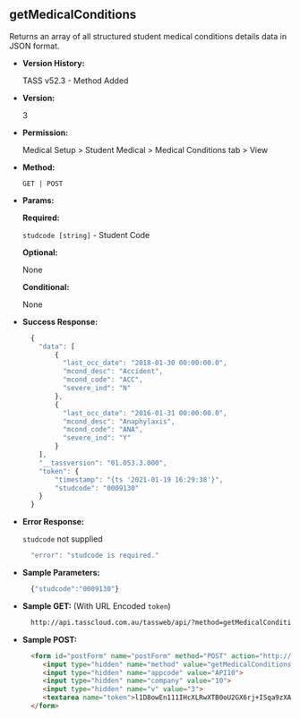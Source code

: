 **getMedicalConditions**
----
  Returns an array of all structured student medical conditions details data in JSON format.
  
* **Version History:**

  TASS v52.3 - Method Added

* **Version:**

  3

* **Permission:**

  Medical Setup > Student Medical > Medical Conditions tab > View

* **Method:**

  `GET | POST`
  
*  **Params:**

   **Required:**
 
   `studcode [string]` - Student Code

   **Optional:**

   None

   **Conditional:**

   None

* **Success Response:**

    ```javascript
      {
        "data": [
            {
              "last_occ_date": "2018-01-30 00:00:00.0",
              "mcond_desc": "Accident",
              "mcond_code": "ACC",
              "severe_ind": "N"
            },
            {
              "last_occ_date": "2016-01-31 00:00:00.0",
              "mcond_desc": "Anaphylaxis",
              "mcond_code": "ANA",
              "severe_ind": "Y"
            }
        ],
        "__tassversion": "01.053.3.000",
        "token": {
            "timestamp": "{ts '2021-01-19 16:29:38'}",
            "studcode": "0009130"
        }
      }
    ```
 
* **Error Response:**

    `studcode` not supplied
    ```javascript
      "error": "studcode is required."
    ```

* **Sample Parameters:**

  ```javascript
    {"studcode":"0009130"}
  ```

* **Sample GET:** (With URL Encoded `token`)

  ```HTML
    http://api.tasscloud.com.au/tassweb/api/?method=getMedicalConditions&appcode=API10&company=10&v=3&token=l1D8owEn111IHcXLRwXTB0oU2GX6rj%2BISqa9zXA8We3J3mwgjW5pdUvFK3%2FIZ4mJ4bMyfKTmEoup%2B3tTE9GeLQ%3D%3D
  ```
  
* **Sample POST:**

  ```HTML
    <form id="postForm" name="postForm" method="POST" action="http://api.tasscloud.com.au/tassweb/api/">
       <input type="hidden" name="method" value="getMedicalConditions">
       <input type="hidden" name="appcode" value="API10">
       <input type="hidden" name="company" value="10">
       <input type="hidden" name="v" value="3">
       <textarea name="token">l1D8owEn111IHcXLRwXTB0oU2GX6rj+ISqa9zXA8We3J3mwgjW5pdUvFK3/IZ4mJ4bMyfKTmEoup+3tTE9GeLQ==</textarea>
    </form>
  ```
